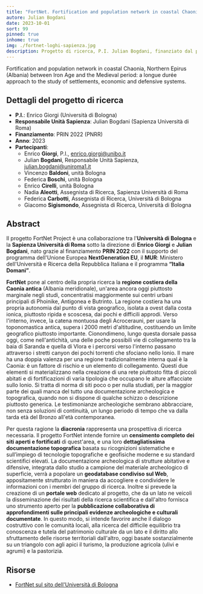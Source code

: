 ```yaml
---
title: "FortNet. Fortification and population network in coastal Chaonia, Northern Epirus (Albania) between Iron Age and the Medieval period: a longue durée approach to the study of settlements, economic and defensive systems"
autore: Julian Bogdani
date: 2023-10-01
sort: 99
pinned: true
inhome: true
img: ./fortnet-loghi-sapienza.jpg
description: Progetto di ricerca, P.I. Julian Bogdani, finanziato dal programma “Progetti di Ricerca - Progetti Piccoli” della Sapienza Università di Roma, anno 2022, prot. RP12218161C7325E
---
```





Fortification and population network in coastal Chaonia, Northern Epirus (Albania) between Iron Age and the Medieval period: a longue durée approach to the study of settlements, economic and defensive systems.


## Dettagli del progetto di ricerca

- **P.I.**: Enrico Giorgi (Università di Bologna)
- **Responsabile Unità Sapienza**: Julian Bogdani (Sapienza Università di Roma)
- **Finanziamento**: PRIN 2022 (PNRR)
- **Anno**: 2023
- **Partecipanti**:
  - Enrico **Giorgi**, P.I., [enrico.giorgi@unibo.it](mailto:enrico.giorgi@unibo.it)
  - Julian **Bogdani**, Responsabile Unità Sapienza, [julian.bogdani@uniroma1.it](mailto:julian.bogdani@uniroma1.it)
  - Vincenzo **Baldoni**, unità Bologna
  - Federica **Boschi**, unità Bologna
  - Enrico **Cirelli**, unità Bologna
  - Nadia **Aleotti**, Assegnista di Ricerca, Sapienza Università di Roma
  - Federica **Carbotti**, Assegnista di Ricerca, Università di Bologna
  - Giacomo **Sigismondo**, Assegnista di Ricerca, Università di Bologna

## Abstract

Il progetto FortNet Project è una collaborazione tra l'**Università di Bologna** e la **Sapienza Università di Roma** sotto la direzione di **Enrico Giorgi** e **Julian Bogdani**, nato grazie al finanziamento **PRIN 2022** con il supporto del programma dell'Unione Europea **NextGeneration EU**, il **MUR**: Ministero dell'Università e Ricerca della Repubblica Italiana e il programma **“Italia Domani”**.

**FortNet** pone al centro della propria ricerca la **regione costiera della Caonia antica** (Albania meridionale), un'area ancora oggi piuttosto marginale negli studi, concentratisi maggiormente sui centri urbani principali di Phoinike, Antigonea e Butrinto. La regione costiera ha una propria autonomia dal punto di vista geografico, isolata a ovest dalla costa ionica, piuttosto ripida e scoscesa, dai pochi e difficili approdi. Verso l'interno, invece, la catena montuosa degli Acrocerauni, per usare la toponomastica antica, supera i 2000 metri d'altitudine, costituendo un limite geografico piuttosto importante. Cionondimeno, lungo questa dorsale passa oggi, come nell'antichità, una delle poche possibili vie di collegamento tra la baia di Saranda e quella di Vlora e i percorsi verso l'interno passano attraverso i stretti canyon dei pochi torrenti che sfociano nello Ionio. Il mare ha una doppia valenza per una regione tradizionalmente interna qual è la Caonia: è un fattore di rischio e un elemento di collegamento. Questi due elementi si materializzano nella creazione di una rete piuttosto fitta di piccoli abitati e di fortificazioni di varia tipologia che occupano le alture affacciate sullo Ionio. Si tratta di norma di siti poco o per nulla studiati, per la maggior parte dei quali manca del tutto una documentazione archeologica e topografica, quando non si dispone di qualche schizzo o descrizione piuttosto generica. Le testimonianze archeologiche sembrano abbracciare, non senza soluzioni di continuità, un lungo periodo di tempo che va dalla tarda età del Bronzo all'età contemporanea.

Per questa ragione la **diacronia** rappresenta una prospettiva di ricerca necessaria. Il progetto FortNet intende fornire un **censimento completo dei siti aperti e fortificati** di quest'area, e una loro **dettagliatissima documentazione topografica** basata su ricognizioni sistematiche e sull’impiego di tecnologie topografiche e geofisiche moderne e su standard scientifici elevati. La documentazione archeologica di strutture abitative e difensive, integrata dallo studio a campione del materiale archeologico di superficie, verrà a popolare un **geodatabase condiviso sul Web**, appositamente strutturato in maniera da accogliere e condividere le informazioni con i membri del gruppo di ricerca. Inoltre si prevede la creazione di un **portale web** dedicato al progetto, che da un lato ne veicoli la disseminazione dei risultati della ricerca scientifica e dall'altro fornisca uno strumento aperto per la **pubblicazione collaborativa di approfondimenti sulle principali evidenze archeologiche e culturali documentate**. In questo modo, si intende favorire anche il dialogo costruttivo con le comunità locali, alla ricerca del difficile equilibrio tra conoscenza e tutela del patrimonio culturale da un lato e il diritto allo sfruttamento delle risorse territoriali dall'altro, oggi basate sostanzialmente su un triangolo con agli apici il turismo, la produzione agricola (ulivi e agrumi) e la pastorizia.


## Risorse
- [FortNet sul sito dell'Università di Bologna](https://site.unibo.it/butrint/en/prin-fortnet)